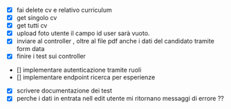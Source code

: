 -[x] fai delete cv e relativo curriculum
-[x] get singolo cv
-[x] get tutti cv
- [x] upload foto utente
  il campo id user sarà vuoto.
- [x] inviare al controller , oltre al file pdf anche i dati del candidato tramite form data
- [x] finire i test sui controller
- [] implementare autenticazione tramite ruoli
- [] implementare endpoint ricerca per esperienze
- [x] scrivere documentazione dei test
- [x] perche i dati in entrata nell edit utente mi ritornano messaggi di errore ?? 